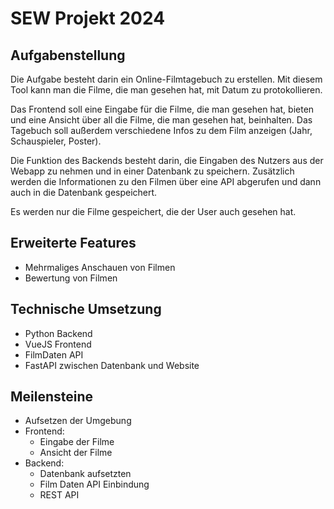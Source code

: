 # SEW Projekt 2024

## Aufgabenstellung

Die Aufgabe besteht darin ein Online-Filmtagebuch zu erstellen. Mit diesem Tool kann man die Filme, die man gesehen hat, mit Datum zu protokollieren. 

Das Frontend soll eine Eingabe für die Filme, die man gesehen hat, bieten und eine Ansicht über all die Filme, die man gesehen hat, beinhalten. Das Tagebuch soll außerdem verschiedene Infos zu dem Film anzeigen (Jahr, Schauspieler, Poster). 

Die Funktion des Backends besteht darin, die Eingaben des Nutzers aus der Webapp zu nehmen und in einer Datenbank zu speichern. Zusätzlich werden die Informationen zu den Filmen über eine API abgerufen und dann auch in die Datenbank gespeichert. 

Es werden nur die Filme gespeichert, die der User auch gesehen hat.

## Erweiterte Features

- Mehrmaliges Anschauen von Filmen
- Bewertung von Filmen

## Technische Umsetzung

- Python Backend
- VueJS Frontend
- FilmDaten API
- FastAPI zwischen Datenbank und Website

## Meilensteine

- Aufsetzen der Umgebung
- Frontend: 
	- Eingabe der Filme
	- Ansicht der Filme
- Backend: 
	- Datenbank aufsetzten
	- Film Daten API Einbindung
	- REST API